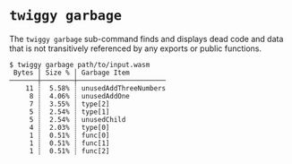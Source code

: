 # `twiggy garbage`

The `twiggy garbage` sub-command finds and displays dead code and data that is
not transitively referenced by any exports or public functions.

```
$ twiggy garbage path/to/input.wasm
 Bytes │ Size % │ Garbage Item
───────┼────────┼──────────────────────
    11 ┊  5.58% ┊ unusedAddThreeNumbers
     8 ┊  4.06% ┊ unusedAddOne
     7 ┊  3.55% ┊ type[2]
     5 ┊  2.54% ┊ type[1]
     5 ┊  2.54% ┊ unusedChild
     4 ┊  2.03% ┊ type[0]
     1 ┊  0.51% ┊ func[0]
     1 ┊  0.51% ┊ func[1]
     1 ┊  0.51% ┊ func[2]
```
